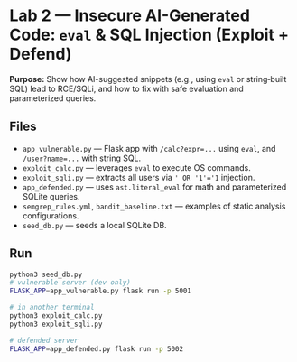 # Lab 2 — Insecure AI-Generated Code: `eval` & SQL Injection (Exploit + Defend)

**Purpose:** Show how AI-suggested snippets (e.g., using `eval` or string‑built SQL) lead to RCE/SQLi,
and how to fix with safe evaluation and parameterized queries.

## Files
- `app_vulnerable.py` — Flask app with `/calc?expr=...` using `eval`, and `/user?name=...` with string SQL.
- `exploit_calc.py` — leverages `eval` to execute OS commands.
- `exploit_sqli.py` — extracts all users via `' OR '1'='1` injection.
- `app_defended.py` — uses `ast.literal_eval` for math and parameterized SQLite queries.
- `semgrep_rules.yml`, `bandit_baseline.txt` — examples of static analysis configurations.
- `seed_db.py` — seeds a local SQLite DB.

## Run
```bash
python3 seed_db.py
# vulnerable server (dev only)
FLASK_APP=app_vulnerable.py flask run -p 5001

# in another terminal
python3 exploit_calc.py
python3 exploit_sqli.py

# defended server
FLASK_APP=app_defended.py flask run -p 5002
```
